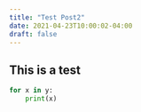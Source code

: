 ```yaml
---
title: "Test Post2"
date: 2021-04-23T10:00:02-04:00
draft: false
---
```


## This is a test


```python 
for x in y:
    print(x)
```